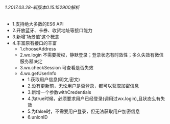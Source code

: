 ###### 1.2017.03.28-新版本0.15.152900解析

- 1.支持绝大多数的ES6 API
- 2.开放蓝牙、卡券、收货地址等接口能力
- 3.新增'场景值'这个概念
- 4.丰富原有接口的丰富
  - 1.chooseAddress
  - 2.wx.login 不需要授权，静默登录；登录状态有时效性；多久失效有微信服务器决定
  - 3.wx.checkSession 可查看是否失效
  - 4.wx.getUserInfo 
    - 1.获取用户信息(明文,密文)
    - 2.没有更新前，无论用户是否登录，都可以获取加密信息
    - 3.新增一个参数withCredentials
    - 4.为true时候，必须要求用户已经登录(调用过wx.login),且状态么有失效
    - 5.为false时，不需要用户登录，但无法获取用户加密信息
    - 6.unionID